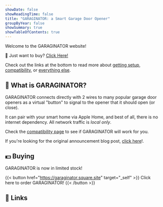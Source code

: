 ```yaml
---
showDate: false
showReadingTime: false
title: "GARAGINATOR: a Smart Garage Door Opener"
groupByYear: false
showSummary: true
showTableOfContents: true
---
```


Welcome to the GARAGINATOR website!

💸 Just want to buy? [Click Here!](https://garaginator.square.site/product/garaginator-v1-2/1)

Check out the links at the bottom to read more about
[getting setup](/garaginator/start), [compatibility](/garaginator/compatibility), or [everything else](/garaginator/guide).

## 🤔 What is GARAGINATOR?

GARAGINATOR connects directly with 2 wires to many popular garage door openers
as a virtual "button" to signal to the opener that it should open (or close).

It can pair with your smart home via Apple Home, and best of all, there is no
internet dependency. All network traffic is _local only_.

Check the [compatibility page](/garaginator/compatibility) to see if GARAGINATOR
will work for you.

If you're looking for the original announcement blog post,
[click here](/2023/12/07/garaginator-smart-garage-door-opener/)!.

## 💵 Buying

GARAGINATOR is now in limited stock!

{{< button href="https://garaginator.square.site" target="_self" >}}
Click here to order GARAGINATOR!
{{< /button >}}

## 🔗 Links